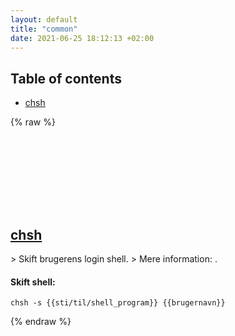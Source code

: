 ```yaml
---
layout: default
title: "common"
date: 2021-06-25 18:12:13 +02:00
---
```

## Table of contents
* <a href="#chsh">chsh</a>

{% raw %}
<h2 id="chsh">
  <a href="/da/common/chsh.html">chsh</a> <a href="#chsh"><svg class="icon">
    <use href="/assets/images/unicode_sprite.svg#link" />
  </svg></a>
</h2>
> Skift brugerens login shell.
> Mere information: <https://manned.org/chsh>.

#### Skift shell:
```shell
chsh -s {{sti/til/shell_program}} {{brugernavn}}
```
{% endraw %}